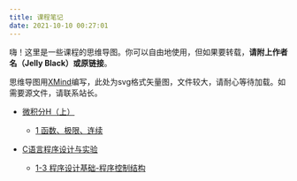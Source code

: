 ```yaml
---
title: 课程笔记
date: 2021-10-10 00:27:01
---
```


嗨！这里是一些课程的思维导图。你可以自由地使用，但如果要转载，**请附上作者名（Jelly Black）或原链接**。

思维导图用[XMind](https://xmind.cn)编写，此处为svg格式矢量图，文件较大，请耐心等待加载。如需要源文件，请联系站长。

- [微积分H（上）](/categories/课程笔记/微积分H（上）)
  - [1 函数、极限、连续](/post/f66bcbd4361b/)

- [C语言程序设计与实验](/categories/课程笔记/C语言程序设计与实验)
  - [1-3 程序设计基础-程序控制结构](/post/84dd2c9495be/)

